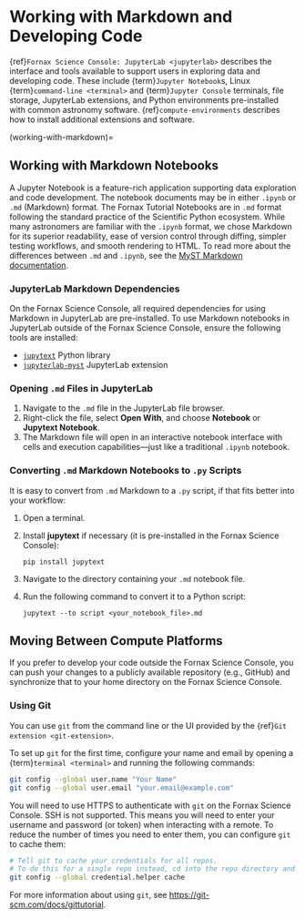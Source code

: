 # Working with Markdown and Developing Code

{ref}`Fornax Science Console: JupyterLab <jupyterlab>` describes the interface and tools available to support users in exploring data and developing code.
These include {term}`Jupyter Notebook`s, Linux {term}`command-line <terminal>` and {term}`Jupyter Console` terminals, file storage, JupyterLab extensions, and Python environments pre-installed with common astronomy software.
{ref}`compute-environments` describes how to install additional extensions and software.

(working-with-markdown)=
## Working with Markdown Notebooks

A Jupyter Notebook is a feature-rich application supporting data exploration and code development.
The notebook documents may be in either `.ipynb` or `.md` (Markdown) format.
The Fornax Tutorial Notebooks are in `.md` format following the standard practice of the Scientific Python ecosystem.
While many astronomers are familiar with the `.ipynb` format, we chose Markdown for its superior readability, ease of version control through diffing, simpler testing workflows, and smooth rendering to HTML.
To read more about the differences between `.md` and `.ipynb`, see the [MyST Markdown documentation](https://mystmd.org/guide/md-vs-ipynb).

### JupyterLab Markdown Dependencies

On the Fornax Science Console, all required dependencies for using Markdown in JupyterLab are pre-installed.
To use Markdown notebooks in JupyterLab outside of the Fornax Science Console, ensure the following tools are installed:

-   [`jupytext`](https://github.com/mwouts/jupytext) Python library
-   [`jupyterlab-myst`](https://github.com/executablebooks/jupyterlab-myst) JupyterLab extension

### Opening `.md` Files in JupyterLab

1.  Navigate to the `.md` file in the JupyterLab file browser.
2.  Right-click the file, select **Open With**, and choose **Notebook** or **Jupytext Notebook**.
3.  The Markdown file will open in an interactive notebook interface with cells and execution capabilities—just like a traditional `.ipynb` notebook.

### Converting `.md` Markdown Notebooks to `.py` Scripts

It is easy to convert from `.md` Markdown to a `.py` script, if that fits better into your workflow:

1.  Open a terminal.
2.  Install **jupytext** if necessary (it is pre-installed in the Fornax Science Console):

    ```pip install jupytext```

3.  Navigate to the directory containing your `.md` notebook file.
4.  Run the following command to convert it to a Python script:

    ```jupytext --to script <your_notebook_file>.md```

## Moving Between Compute Platforms

If you prefer to develop your code outside the Fornax Science Console, you can push your changes to a publicly available repository (e.g., GitHub) and synchronize that to your home directory on the Fornax Science Console.

### Using Git

You can use `git` from the command line or the UI provided by the {ref}`Git extension <git-extension>`.

To set up `git` for the first time, configure your name and email by opening a {term}`terminal <terminal>` and running the following commands:

```sh
git config --global user.name "Your Name"
git config --global user.email "your.email@example.com"
```

You will need to use HTTPS to authenticate with `git` on the Fornax Science Console.
SSH is not supported.
This means you will need to enter your username and password (or token) when interacting with a remote.
To reduce the number of times you need to enter them, you can configure `git` to cache them:

```sh
# Tell git to cache your credentials for all repos.
# To do this for a single repo instead, cd into the repo directory and remove '--global' before running the command.
git config --global credential.helper cache
```

For more information about using `git`, see https://git-scm.com/docs/gittutorial.
